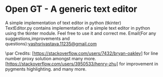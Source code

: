 # Open GT - A generic text editor
A simple implementation of text editor in python (tkinter)  
TextEditor.py contains implementation of a simple text editor in python using the tkinter module. Feel free to use it and correct me.
Email(For any suggestions,improvements and questions):yashsrivastava.11235@gmail.com

\par
Credits: 
[https://stackoverflow.com/users/7432/bryan-oakley] for line number proxy solution amongst many more.
[https://stackoverflow.com/users/3950533/henry-zhu] for improvement in pygments highlighting.
and many more.
